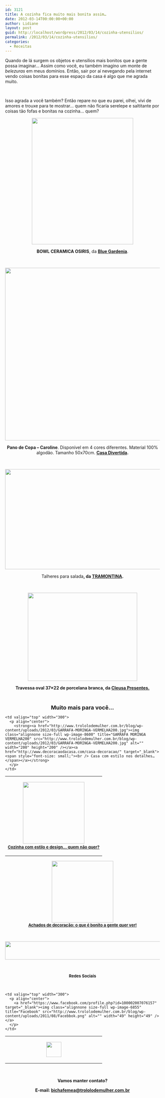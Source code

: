 ```yaml
---
id: 3121
title: A cozinha fica muito mais bonita assim…
date: 2012-03-14T00:00:00+00:00
author: Lidiane
layout: post
guid: http://localhost/wordpress/2012/03/14/cozinha-utensilios/
permalink: /2012/03/14/cozinha-utensilios/
categories:
  - Receitas
---
```

Quando de lá surgem os objetos e utensílios mais bonitos que a gente possa imaginar… Assim como você, eu também imagino um monte de _belezuras_ em meus domínios. Então, sair por aí nevegando pela internet vendo coisas bonitas para esse espaço da casa é algo que me agrada muito.

&nbsp;

Isso agrada a você também? Então repare no que eu parei, olhei, vivi de amores e trouxe para te mostrar… quem não ficaria serelepe e saltitante por coisas tão fofas e bonitas na cozinha… quem?

<!--more-->

<p align="center">
  <a href="http://www.trololodemulher.com.br/blog/wp-content/uploads/2012/03/BOWLS-TIGELA.jpg"><img class="alignnone size-full wp-image-8596" title="BOWLS TIGELA" src="http://www.trololodemulher.com.br/blog/wp-content/uploads/2012/03/BOWLS-TIGELA.jpg" alt="" width="330" height="410" /></a>
</p>

<p align="center">
  <strong>BOWL CERAMICA OSIRIS</strong>, da <a href="http://www.bluegardenia.com.br/default.asp" target="_blank"><strong>Blue Gardenia</strong></a>.
</p>

&nbsp;

<p align="center">
  <a href="http://www.trololodemulher.com.br/blog/wp-content/uploads/2011/02/Pano-de-Copa-Caroline.jpg"><img class="alignnone size-full wp-image-6039" title="Pano de Copa Caroline" src="http://www.trololodemulher.com.br/blog/wp-content/uploads/2011/02/Pano-de-Copa-Caroline.jpg" alt="" width="560" height="560" /></a>
</p>

<p align="center">
  <strong>Pano de Copa – Caroline</strong>. Disponível em 4 cores diferentes. Material 100% algodão. Tamanho 50x70cm. <strong><a href="http://www.casadivertida.com/index.php" target="_blank">Casa Divertida</a>.</strong>
</p>

&nbsp;

<p align="center">
  <a href="http://www.trololodemulher.com.br/blog/wp-content/uploads/2012/03/TALHERES-PARA-SALADA.jpg"><img class="alignnone size-full wp-image-8597" title="TALHERES PARA SALADA" src="http://www.trololodemulher.com.br/blog/wp-content/uploads/2012/03/TALHERES-PARA-SALADA.jpg" alt="" width="600" height="325" /></a>
</p>

<p align="center">
  Talheres para salada<strong>, da <a href="http://www.tramontina.com.br/pt" target="_blank">TRAMONTINA</a>.</strong>
</p>

&nbsp;

<p align="center">
  <a href="http://www.trololodemulher.com.br/blog/wp-content/uploads/2012/03/TRAVESSA.jpg"><img class="alignnone size-full wp-image-8598" title="TRAVESSA" src="http://www.trololodemulher.com.br/blog/wp-content/uploads/2012/03/TRAVESSA.jpg" alt="" width="356" height="286" /></a>
</p>

<p align="center">
  <strong>Travessa oval 37&#215;22 de porcelana branca, da <a href="https://www.cleusapresentes.com.br/default.asp" target="_blank">Cleusa Presentes.</a></strong>
</p>

&nbsp;

<p align="center">
  <strong><span style="font-size: large;">Muito mais para você…</span></strong>
</p>

<table width="600" border="0" cellspacing="0" cellpadding="2">
  <tr>
    <td valign="top" width="300">
      <p align="center">
        <strong><a href="http://www.trololodemulher.com.br/blog/wp-content/uploads/2011/12/COPOS-COLORIDOS200.jpg"><img class="alignnone size-full wp-image-8379" title="COPOS COLORIDOS200" src="http://www.trololodemulher.com.br/blog/wp-content/uploads/2011/12/COPOS-COLORIDOS200.jpg" alt="" width="200" height="200" /></a><a href="http://www.trololodemulher.com.br/2011/12/21/cozinha-utensilios-design/"><span style="font-size: small;"><br /> Cozinha com estilo e design… quem não quer?</span></a></strong>
      </p>
    </td>
    
    <td valign="top" width="300">
      <p align="center">
        <strong><a href="http://www.trololodemulher.com.br/blog/wp-content/uploads/2012/03/GARRAFA-MORINGA-VERMELHA200.jpg"><img class="alignnone size-full wp-image-8600" title="GARRAFA MORINGA VERMELHA200" src="http://www.trololodemulher.com.br/blog/wp-content/uploads/2012/03/GARRAFA-MORINGA-VERMELHA200.jpg" alt="" width="200" height="200" /></a><a href="http://www.decoracaodacasa.com/casa-decoracao/" target="_blank"><span style="font-size: small;"><br /> Casa com estilo nos detalhes…</span></a></strong>
      </p>
    </td>
  </tr>
</table>

<p align="center">
  <strong><a href="http://www.trololodemulher.com.br/blog/wp-content/uploads/2012/03/BOLA-DECORATIVA-ROSAS200.jpg"><img class="alignnone size-full wp-image-8601" title="BOLA DECORATIVA ROSAS200" src="http://www.trololodemulher.com.br/blog/wp-content/uploads/2012/03/BOLA-DECORATIVA-ROSAS200.jpg" alt="" width="200" height="200" /></a><br /> <a href="http://www.decoracaodacasa.com/achados-de-decoracao/" target="_blank"><span style="font-size: small;">Achados de decoração: o que é bonito a gente quer ver!</span></a></strong>
</p>

&nbsp;

<p align="center">
  <a href="http://feedburner.google.com/fb/a/mailverify?uri=blogbichafemea&loc=pt_BR" target="_blank"><img class="alignnone size-full wp-image-8451" title="Assine o Bicha Fêmea grátis!" src="http://www.trololodemulher.com.br/blog/wp-content/uploads/2012/01/rodapé.png" alt="" width="600" height="59" /></a>
</p>

&nbsp;

<p align="center">
  <strong><span style="font-size: small;">Redes Sociais</span></strong>
</p>

&nbsp;

<table width="600" border="0" cellspacing="0" cellpadding="2">
  <tr>
    <td valign="top" width="300">
      <p align="center">
        <a href="https://twitter.com/#%21/bichafemea" target="_blank"><img class="alignnone size-full wp-image-6857" title="Twitter" src="http://www.trololodemulher.com.br/blog/wp-content/uploads/2011/08/Twitter.png" alt="" width="49" height="49" /></a>
      </p>
    </td>
    
    <td valign="top" width="300">
      <p align="center">
        <a href="https://www.facebook.com/profile.php?id=100002007076157" target="_blank"><img class="alignnone size-full wp-image-6855" title="Facebook" src="http://www.trololodemulher.com.br/blog/wp-content/uploads/2011/08/Facebbok.png" alt="" width="49" height="49" /></a>
      </p>
    </td>
  </tr>
</table>

&nbsp;

<p align="center">
  <strong>Vamos manter contato?</strong>
</p>

<p align="center">
  <strong>E-mail: <a href="mailto:bichafemea@trololodemulher.com.br">bichafemea@trololodemulher.com.br</a></strong>
</p>